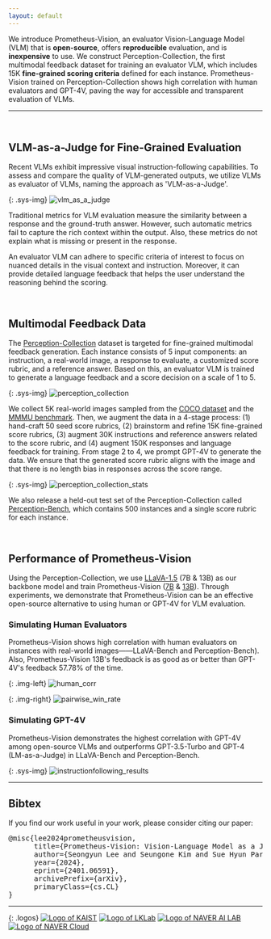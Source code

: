 ```yaml
---
layout: default
---
```


We introduce <span class="sys-name">Prometheus-Vision</span>, an evaluator Vision-Language Model (VLM) that is **open-source**, offers **reproducible** evaluation, and is **inexpensive** to use. We construct <span class="sys-name">Perception-Collection</span>, the first multimodal feedback dataset for training an evaluator VLM, which includes 15K **fine-grained scoring criteria** defined for each instance. <span class="sys-name">Prometheus-Vision</span> trained on <span class="sys-name">Perception-Collection</span> shows high correlation with human evaluators and GPT-4V, paving the way for accessible and transparent evaluation of VLMs.

------

<br/>

## VLM-as-a-Judge for Fine-Grained Evaluation

Recent VLMs exhibit impressive visual instruction-following capabilities. To assess and compare the quality of VLM-generated outputs, we utilize VLMs as evaluator of VLMs, naming the approach as 'VLM-as-a-Judge'. 

{: .sys-img}
![vlm_as_a_judge](/assets/img/vlm_as_a_judge.svg)  

Traditional metrics for VLM evaluation measure the similarity between a response and the ground-truth answer. However, such automatic metrics fail to capture the rich context within the output. Also, these metrics do not explain what is missing or present in the response.  

An evaluator VLM can adhere to specific criteria of interest to focus on nuanced details in the visual context and instruction. Moreover, it can provide detailed language feedback that helps the user understand the reasoning behind the scoring.  

<br/>


## Multimodal Feedback Data

The <span class="sys-name">[Perception-Collection](https://huggingface.co/datasets/kaist-ai/Perception-Collection)</span> dataset is targeted for fine-grained multimodal feedback generation. Each instance consists of 5 input components: an instruction, a real-world image, a response to evaluate, a customized score rubric, and a reference answer. Based on this, an evaluator VLM is trained to generate a language feedback and a score decision on a scale of 1 to 5.

{: .sys-img}
![perception_collection](/assets/img/prometheus_vision_components.svg)  

We collect 5K real-world images sampled from the [COCO dataset](https://cocodataset.org/#home) and the [MMMU benchmark](https://arxiv.org/abs/2311.16502). Then, we augment the data in a 4-stage process: (1) hand-craft 50 seed score rubrics, (2) brainstorm and refine 15K fine-grained score rubrics, (3) augment 30K instructions and reference answers related to the score rubric, and (4) augment 150K responses and language feedback for training. From stage 2 to 4, we prompt GPT-4V to generate the data. We ensure that the generated score rubric aligns with the image and that there is no length bias in responses across the score range.

{: .sys-img}
![perception_collection_stats](/assets/img/perception_collection_stats.png)  

We also release a held-out test set of the <span class="sys-name">Perception-Collection</span> called <span class="sys-name">[Perception-Bench](https://huggingface.co/datasets/kaist-ai/Perception-Bench)</span>, which contains 500 instances and a single score rubric for each instance.

<br/>

## Performance of <span class="sys-name">Prometheus-Vision</span>

Using the <span class="sys-name">Perception-Collection</span>, we use [LLaVA-1.5](https://arxiv.org/abs/2310.03744) (7B & 13B) as our backbone model and train <span class="sys-name">Prometheus-Vision</span> ([7B](https://huggingface.co/kaist-ai/prometheus-vision-7b-v1.0) & [13B](https://huggingface.co/kaist-ai/prometheus-vision-13b-v1.0)). Through experiments, we demonstrate that <span class="sys-name">Prometheus-Vision</span> can be an effective open-source alternative to using human or GPT-4V for VLM evaluation.


### Simulating Human Evaluators

<span class="sys-name">Prometheus-Vision</span> shows high correlation with human evaluators on instances with real-world images——LLaVA-Bench and <span class="sys-name">Perception-Bench</span>). Also, <span class="sys-name">Prometheus-Vision</span> 13B's feedback is as good as or better than GPT-4V's feedback 57.78% of the time.

{: .img-left}
![human_corr](/assets/img/human_corr.svg)

{: .img-right}
![pairwise_win_rate](/assets/img/pairwise_win_rate.svg)


### Simulating GPT-4V

<span class="sys-name">Prometheus-Vision</span> demonstrates the highest correlation with GPT-4V among open-source VLMs and outperforms GPT-3.5-Turbo and GPT-4 (LM-as-a-Judge) in LLaVA-Bench and <span class="sys-name">Perception-Bench</span>. 

{: .sys-img}
![instructionfollowing_results](/assets/img/instructionfollowing_results.png)

------

## Bibtex
If you find our work useful in your work, please consider citing our paper:

<pre>
@misc{lee2024prometheusvision,
      title={Prometheus-Vision: Vision-Language Model as a Judge for Fine-Grained Evaluation}, 
      author={Seongyun Lee and Seungone Kim and Sue Hyun Park and Geewook Kim and Minjoon Seo},
      year={2024},
      eprint={2401.06591},
      archivePrefix={arXiv},
      primaryClass={cs.CL}
}
</pre>

------

{: .logos}
[![Logo of KAIST](/assets/img/kaist_logo.png)](https://kaist.ac.kr)
[![Logo of LKLab](/assets/img/lklab_logo.jpg)](https://lklab.kaist.ac.kr/)
[![Logo of NAVER AI LAB](/assets/img/naver_ai_lab_logo.png)](https://www.facebook.com/NAVERAILAB)
[![Logo of NAVER Cloud](/assets/img/naver_cloud_logo.png)](https://www.navercloudcorp.com/lang/en/)

<!-- {: .center .acknowledgement}
This research was supported by the **KAIST-NAVER Hypercreative AI Center**. -->

